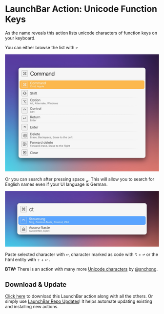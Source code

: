 # LaunchBar Action: Unicode Function Keys 

As the name reveals this action lists unicode characters of function keys on your keyboard. 

You can either browse the list with <kbd>↩</kbd> 

<img src="01.jpg" width="723"/> 

Or you can search after pressing space <kbd>␣</kbd>. This will allow you to search for English names even if your UI language is German.

<img src="02.jpg" width="709"/> 

Paste selected character with <kbd>↩</kbd>, character marked as code with <kbd>⌥</kbd> + <kbd>↩</kbd>  or the html entity with <kbd>⇧</kbd> + <kbd>↩</kbd> . 


**BTW:** There is an action with many more [Unicode characters](https://github.com/snchong/launchbar-unicode) by [@snchong](https://github.com/snchong).


## Download & Update

[Click here](https://github.com/Ptujec/LaunchBar/archive/refs/heads/master.zip) to download this LaunchBar action along with all the others. Or simply use [LaunchBar Repo Updates](https://github.com/Ptujec/LaunchBar/tree/master/LB-Repo-Updates#launchbar-repo-updates-action)! It helps automate updating existing and installing new actions.